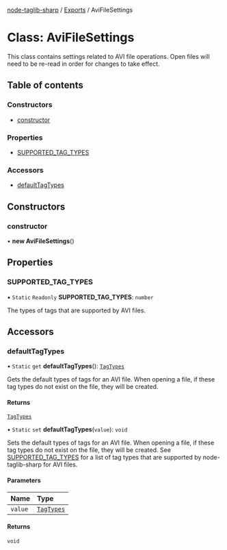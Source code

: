 [node-taglib-sharp](../README.md) / [Exports](../modules.md) / AviFileSettings

# Class: AviFileSettings

This class contains settings related to AVI file operations. Open files will need to be re-read
in order for changes to take effect.

## Table of contents

### Constructors

- [constructor](AviFileSettings.md#constructor)

### Properties

- [SUPPORTED\_TAG\_TYPES](AviFileSettings.md#supported_tag_types)

### Accessors

- [defaultTagTypes](AviFileSettings.md#defaulttagtypes)

## Constructors

### constructor

• **new AviFileSettings**()

## Properties

### SUPPORTED\_TAG\_TYPES

▪ `Static` `Readonly` **SUPPORTED\_TAG\_TYPES**: `number`

The types of tags that are supported by AVI files.

## Accessors

### defaultTagTypes

• `Static` `get` **defaultTagTypes**(): [`TagTypes`](../enums/TagTypes.md)

Gets the default types of tags for an AVI file. When opening a file, if these tag types do
not exist on the file, they will be created.

#### Returns

[`TagTypes`](../enums/TagTypes.md)

• `Static` `set` **defaultTagTypes**(`value`): `void`

Sets the default types of tags for an AVI file. When opening a file, if these tag types do
not exist on the file, they will be created. See [SUPPORTED_TAG_TYPES](AviFileSettings.md#supported_tag_types) for a list of tag
types that are supported by node-taglib-sharp for AVI files.

#### Parameters

| Name | Type |
| :------ | :------ |
| `value` | [`TagTypes`](../enums/TagTypes.md) |

#### Returns

`void`
